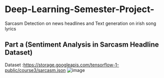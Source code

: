 # Deep-Learning-Semester-Project-
Sarcasm Detection on news headlines and Text generation on irish song lyrics
## Part a (Sentiment Analysis in Sarcasm Headline Dataset)
Dataset :https://storage.googleapis.com/tensorflow-1-public/course3/sarcasm.json
![image](https://github.com/Aqsa-atif/Deep-Learning-Semester-Project-/assets/88885089/eb836dde-bf25-4102-8efe-4df399f97d53)
